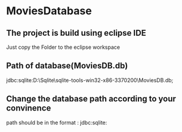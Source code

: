 # MoviesDatabase
## The project is build using eclipse IDE 
Just copy the Folder to the eclipse workspace
## Path of database(MoviesDB.db)
jdbc:sqlite:D:\\Sqlite\\sqlite-tools-win32-x86-3370200\\MoviesDB.db;
## Change the database path according to your convinence
path should be in the format : jdbc:sqlite:<path>
